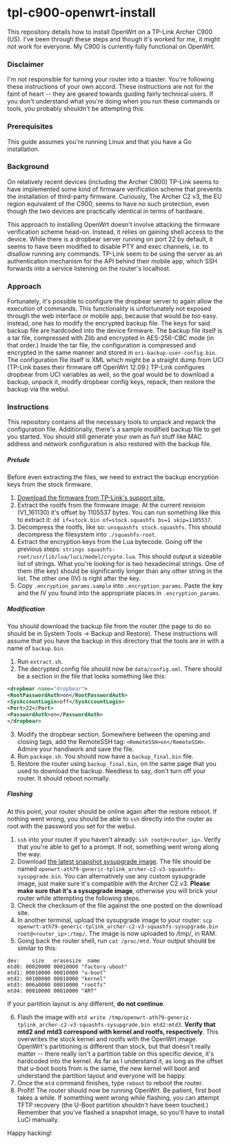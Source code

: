 tpl-c900-openwrt-install
========================

This repository details how to install OpenWrt on a TP-Link Archer C900 (US). I've been through these steps and though it's worked for me, it might not work for everyone. My C900 is currently fully functional on OpenWrt.

### Disclaimer
I'm not responsible for turning your router into a toaster. You're following these instructions of your own accord. These instructions are not for the faint of heart -- they are geared towards guiding fairly technical users. If you don't understand what you're doing when you run these commands or tools, you probably shouldn't be attempting this.

### Prerequisites
This guide assumes you're running Linux and that you have a Go installation.

### Background
On relatively recent devices (including the Archer C900) TP-Link seems to have implemented some kind of firmware verification scheme that prevents the installation of third-party firmware. Curiously, The Archer C2 v3, the EU region equivalent of the C900, seems to have no such protection, even though the two devices are practically identical in terms of hardware.

This approach to installing OpenWrt doesn't involve attacking the firmware verification scheme head-on.  Instead, it relies on gaining shell access to the device. While there is a dropbear server running on port 22 by default, it seems to have been modified to disable PTY and exec channels, i.e. to disallow running any commands. TP-Link seem to be using the server as an authentication mechanism for the API behind their mobile app, which SSH forwards into a service listening on the router's localhost.

### Approach
Fortunately, it's possible to configure the dropbear server to again allow the execution of commands. This functionality is unfortunately not exposed through the web interface or mobile app, because that would be _too_ easy. Instead, one has to modify the encrypted backup file. The keys for said backup file are hardcoded into the device firmware. The backup file itself is a tar file, compressed with Zlib and encrypted in AES-256-CBC mode (in that order.) Inside the tar file, the configuration is compressed and encrypted in the same manner and stored in `ori-backup-user-config.bin`. The configuration file itself is XML which might be a straight dump from UCI (TP-Link bases their firmware off OpenWrt 12.09.) TP-Link configures dropbear from UCI variables as well, so the goal would be to download a backup, unpack it, modify dropbear config keys, repack, then restore the backup via the webui.

### Instructions
This repository contains all the necessary tools to unpack and repack the configuration file. Additionally, there's a sample modified backup file to get you started. You should still generate your own as fun stuff like MAC address and network configuration is also restored with the backup file.

##### Prelude
Before even extracting the files, we need to extract the backup encryption keys from the stock firmware.
1. [Download the firmware from TP-Link's support site.](https://static.tp-link.com/ArcherC900%28US%29_V1_161130.zip)
2. Extract the rootfs from the firmware image. At the current revision (V1_161130) it's offset by 1105537 bytes. You can run something like this to extract it:
`dd if=stock.bin of=stock.squashfs bs=1 skip=1105537`.
3. Decompress the rootfs, like so:
`unsquashfs stock.squashfs`.
This should decompress the filesystem into `./squashfs-root`.
4. Extract the encryption keys from the Lua bytecode. Going off the previous steps:
`strings squashfs-root/usr/lib/lua/luci/model/crypto.lua`. This should output a sizeable list of strings. What you're looking for is two hexadecimal strings. One of them (the key) should be significantly longer than any other string in the list. The other one (IV) is right after the key.
5. Copy `.encryption_params.sample` into `.encryption_params`. Paste the key and the IV you found into the appropriate places in `.encryption_params`.

##### Modification
You should download the backup file from the router (the page to do so should be in System Tools -> Backup and Restore). These instructions will assume that you have the backup in this directory that the tools are in with a name of `backup.bin`.
1. Run `extract.sh`.
2. The decrypted config file should now be `data/config.xml`. There should be a section in the file that looks something like this:
```xml
<dropbear name="dropbear">
<RootPasswordAuth>on</RootPasswordAuth>
<SysAccountLogin>off</SysAccountLogin>
<Port>22</Port>
<PasswordAuth>on</PasswordAuth>
</dropbear>
```
3. Modify the dropbear section. Somewhere between the opening and closing tags, add the RemoteSSH tag: `<RemoteSSH>on</RemoteSSH>`. Admire your handiwork and save the file.
4. Run `package.sh`. You should now have a `backup_final.bin` file.
5. Restore the router using `backup_final.bin`, on the same page that you used to download the backup. Needless to say, don't turn off your router. It should reboot normally.

##### Flashing
At this point, your router should be online again after the restore reboot. If nothing went wrong, you should be able to `ssh` directly into the router as root with the password you set for the webui.
1. `ssh` into your router if you haven't already:
`ssh root@<router_ip>`. Verify that you're able to get to a prompt. If not, something went wrong along the way.
2. Download [the latest snapshot sysupgrade image](https://downloads.openwrt.org/snapshots/targets/ath79/generic/). The file should be named `openwrt-ath79-generic-tplink_archer-c2-v3-squashfs-sysupgrade.bin`. You can alternatively use any custom sysupgrade image, just make sure it's compatible with the Archer C2 v3. **Please make sure that it's a sysupgrade image**, otherwise you will brick your router while attempting the following steps.
3. Check the checksum of the file against the one posted on the download site.
4. In another terminal, upload the sysupgrade image to your router: `scp openwrt-ath79-generic-tplink_archer-c2-v3-squashfs-sysupgrade.bin root@<router_ip>:/tmp/`. The image is now uploaded to /tmp/, in RAM.
5. Going back the router shell, run `cat /proc/mtd`. Your output should be similar to this:
```
dev:    size   erasesize  name
mtd0: 00020000 00010000 "factory-uboot"
mtd1: 00010000 00010000 "u-boot"
mtd2: 00100000 00010000 "kernel"
mtd3: 006a0000 00010000 "rootfs"
mtd4: 00010000 00010000 "ART"
```
If your partition layout is any different, **do not continue**.

6. Flash the image with `mtd write /tmp/openwrt-ath79-generic-tplink_archer-c2-v3-squashfs-sysupgrade.bin mtd2:mtd3`. **Verify that mtd2 and mtd3 correspond with kernel and rootfs, respectively**. This overwrites the stock kernel and rootfs with the OpenWrt image. OpenWrt's partitioning is different than stock, but that doesn't really matter -- there really isn't a partition table on this specific device, it's hardcoded into the kernel. As far as I understand it, as long as the offset that u-boot boots from is the same, the new kernel will boot and understand the partition layout and everyone will be happy.
7. Once the `mtd` command finishes, type `reboot` to reboot the router.
8. Profit! The router should now be running OpenWrt. Be patient, first boot takes a while. If something went wrong while flashing, you can attempt TFTP recovery (the U-Boot partition shouldn't have been touched.) Remember that you've flashed a snapshot image, so you'll have to install LuCi manually.

Happy hacking!
